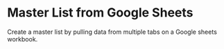 # Master List from Google Sheets
 Create a master list by pulling data from multiple tabs on a Google sheets workbook.

